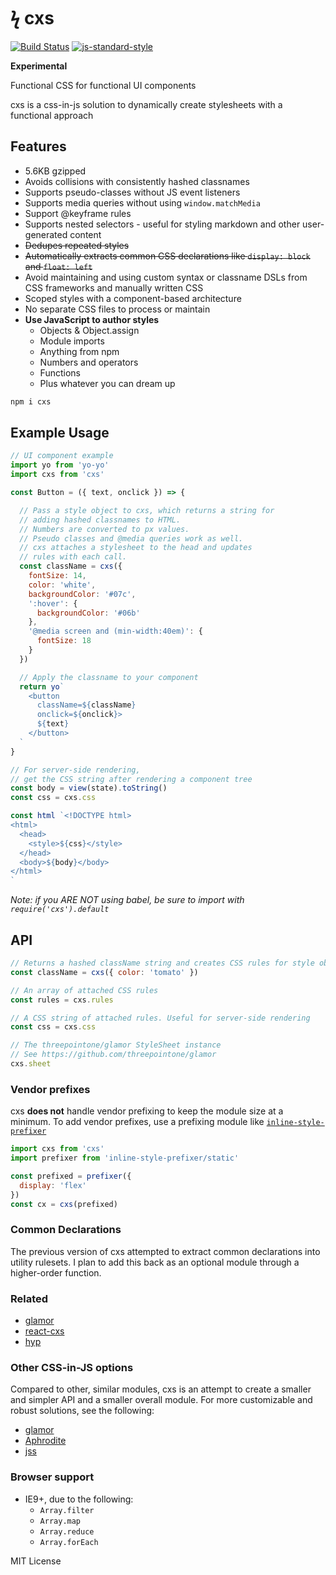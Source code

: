 
# ϟ cxs

[![Build Status](https://travis-ci.org/jxnblk/cxs.svg?branch=master)](https://travis-ci.org/jxnblk/cxs)
[![js-standard-style](https://img.shields.io/badge/code%20style-standard-brightgreen.svg)](http://standardjs.com/)

**Experimental**

Functional CSS for functional UI components

cxs is a css-in-js solution to dynamically create stylesheets with a functional approach

## Features
- 5.6KB gzipped
- Avoids collisions with consistently hashed classnames
- Supports pseudo-classes without JS event listeners
- Supports media queries without using `window.matchMedia`
- Support @keyframe rules
- Supports nested selectors - useful for styling markdown and other user-generated content
- ~~Dedupes repeated styles~~
- ~~Automatically extracts common CSS declarations like `display: block` and `float: left`~~
- Avoid maintaining and using custom syntax or classname DSLs from CSS frameworks and manually written CSS
- Scoped styles with a component-based architecture
- No separate CSS files to process or maintain
- **Use JavaScript to author styles**
  - Objects & Object.assign
  - Module imports
  - Anything from npm
  - Numbers and operators
  - Functions
  - Plus whatever you can dream up


```sh
npm i cxs
```

## Example Usage

```js
// UI component example
import yo from 'yo-yo'
import cxs from 'cxs'

const Button = ({ text, onclick }) => {

  // Pass a style object to cxs, which returns a string for
  // adding hashed classnames to HTML.
  // Numbers are converted to px values.
  // Pseudo classes and @media queries work as well.
  // cxs attaches a stylesheet to the head and updates
  // rules with each call.
  const className = cxs({
    fontSize: 14,
    color: 'white',
    backgroundColor: '#07c',
    ':hover': {
      backgroundColor: '#06b'
    },
    '@media screen and (min-width:40em)': {
      fontSize: 18
    }
  })

  // Apply the classname to your component
  return yo`
    <button
      className=${className}
      onclick=${onclick}>
      ${text}
    </button>
  `
}
```

```js
// For server-side rendering,
// get the CSS string after rendering a component tree
const body = view(state).toString()
const css = cxs.css

const html `<!DOCTYPE html>
<html>
  <head>
    <style>${css}</style>
  </head>
  <body>${body}</body>
</html>
`
```

*Note: if you ARE NOT using babel, be sure to import with `require('cxs').default`*

## API

```js
// Returns a hashed className string and creates CSS rules for style objects
const className = cxs({ color: 'tomato' })

// An array of attached CSS rules
const rules = cxs.rules

// A CSS string of attached rules. Useful for server-side rendering
const css = cxs.css

// The threepointone/glamor StyleSheet instance
// See https://github.com/threepointone/glamor
cxs.sheet
```

### Vendor prefixes

cxs **does not** handle vendor prefixing to keep the module size at a minimum.
To add vendor prefixes, use a prefixing module like [`inline-style-prefixer`](https://github.com/rofrischmann/inline-style-prefixer)

```js
import cxs from 'cxs'
import prefixer from 'inline-style-prefixer/static'

const prefixed = prefixer({
  display: 'flex'
})
const cx = cxs(prefixed)
```

### Common Declarations

The previous version of cxs attempted to extract common declarations into utility rulesets.
I plan to add this back as an optional module through a higher-order function.

### Related

- [glamor](https://github.com/threepointone/glamor)
- [react-cxs](https://github.com/jxnblk/react-cxs)
- [hyp](https://github.com/jxnblk/hyp)

### Other CSS-in-JS options

Compared to other, similar modules, cxs is an attempt to create a smaller and simpler API and a smaller overall module.
For more customizable and robust solutions, see the following:

- [glamor](https://github.com/threepointone/glamor)
- [Aphrodite](https://github.com/Khan/aphrodite)
- [jss](https://github.com/jsstyles/jss)

### Browser support

- IE9+, due to the following:
  - `Array.filter`
  - `Array.map`
  - `Array.reduce`
  - `Array.forEach`

MIT License
